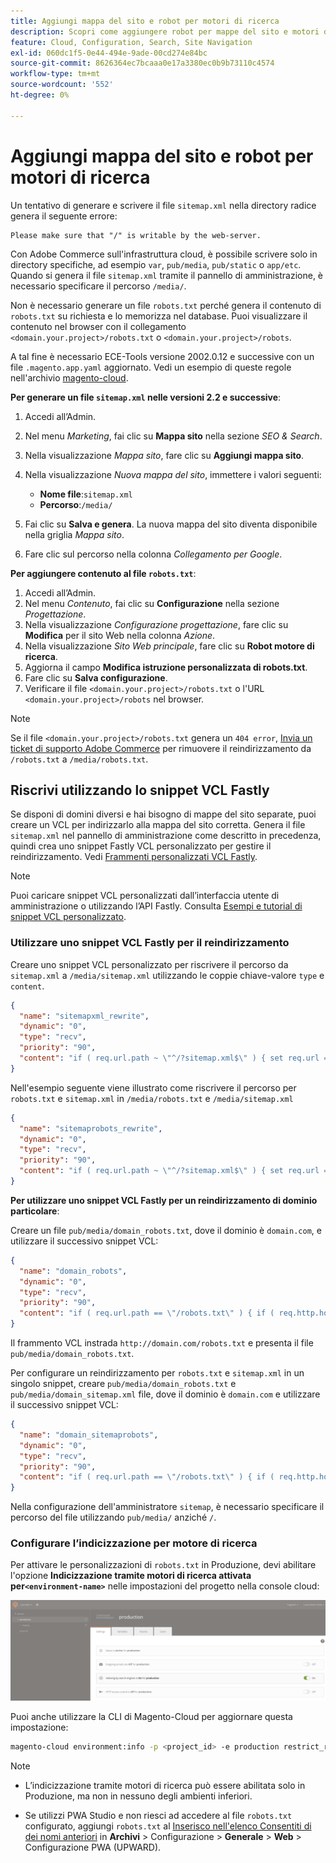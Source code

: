 ```yaml
---
title: Aggiungi mappa del sito e robot per motori di ricerca
description: Scopri come aggiungere robot per mappe del sito e motori di ricerca ad Adobe Commerce su infrastrutture cloud.
feature: Cloud, Configuration, Search, Site Navigation
exl-id: 060dc1f5-0e44-494e-9ade-00cd274e84bc
source-git-commit: 8626364ec7bcaaa0e17a3380ec0b9b73110c4574
workflow-type: tm+mt
source-wordcount: '552'
ht-degree: 0%

---
```


# Aggiungi mappa del sito e robot per motori di ricerca

Un tentativo di generare e scrivere il file `sitemap.xml` nella directory radice genera il seguente errore:

```
Please make sure that "/" is writable by the web-server.
```

Con Adobe Commerce sull&#39;infrastruttura cloud, è possibile scrivere solo in directory specifiche, ad esempio `var`, `pub/media`, `pub/static` o `app/etc`. Quando si genera il file `sitemap.xml` tramite il pannello di amministrazione, è necessario specificare il percorso `/media/`.

Non è necessario generare un file `robots.txt` perché genera il contenuto di `robots.txt` su richiesta e lo memorizza nel database. Puoi visualizzare il contenuto nel browser con il collegamento `<domain.your.project>/robots.txt` o `<domain.your.project>/robots`.

A tal fine è necessario ECE-Tools versione 2002.0.12 e successive con un file `.magento.app.yaml` aggiornato. Vedi un esempio di queste regole nell&#39;archivio [magento-cloud](https://github.com/magento/magento-cloud/blob/master/.magento.app.yaml#L43-L49).

**Per generare un file `sitemap.xml` nelle versioni 2.2 e successive**:

1. Accedi all’Admin.
1. Nel menu _Marketing_, fai clic su **Mappa sito** nella sezione _SEO &amp; Search_.
1. Nella visualizzazione _Mappa sito_, fare clic su **Aggiungi mappa sito**.
1. Nella visualizzazione _Nuova mappa del sito_, immettere i valori seguenti:

   - **Nome file**:`sitemap.xml`
   - **Percorso**:`/media/`

1. Fai clic su **Salva e genera**. La nuova mappa del sito diventa disponibile nella griglia _Mappa sito_.
1. Fare clic sul percorso nella colonna _Collegamento per Google_.

**Per aggiungere contenuto al file `robots.txt`**:

1. Accedi all’Admin.
1. Nel menu _Contenuto_, fai clic su **Configurazione** nella sezione _Progettazione_.
1. Nella visualizzazione _Configurazione progettazione_, fare clic su **Modifica** per il sito Web nella colonna _Azione_.
1. Nella visualizzazione _Sito Web principale_, fare clic su **Robot motore di ricerca**.
1. Aggiorna il campo **Modifica istruzione personalizzata di robots.txt**.
1. Fare clic su **Salva configurazione**.
1. Verificare il file `<domain.your.project>/robots.txt` o l&#39;URL `<domain.your.project>/robots` nel browser.

>[!NOTE]
>
>Se il file `<domain.your.project>/robots.txt` genera un `404 error`, [Invia un ticket di supporto Adobe Commerce](https://experienceleague.adobe.com/docs/commerce-knowledge-base/kb/help-center-guide/magento-help-center-user-guide.html?lang=it#submit-ticket) per rimuovere il reindirizzamento da `/robots.txt` a `/media/robots.txt`.

## Riscrivi utilizzando lo snippet VCL Fastly

Se disponi di domini diversi e hai bisogno di mappe del sito separate, puoi creare un VCL per indirizzarlo alla mappa del sito corretta. Genera il file `sitemap.xml` nel pannello di amministrazione come descritto in precedenza, quindi crea uno snippet Fastly VCL personalizzato per gestire il reindirizzamento. Vedi [Frammenti personalizzati VCL Fastly](../cdn/fastly-vcl-custom-snippets.md).

>[!NOTE]
>
> Puoi caricare snippet VCL personalizzati dall’interfaccia utente di amministrazione o utilizzando l’API Fastly. Consulta [Esempi e tutorial di snippet VCL personalizzato](../cdn/fastly-vcl-custom-snippets.md#example-vcl-snippet-code).

### Utilizzare uno snippet VCL Fastly per il reindirizzamento

Creare uno snippet VCL personalizzato per riscrivere il percorso da `sitemap.xml` a `/media/sitemap.xml` utilizzando le coppie chiave-valore `type` e `content`.

```json
{
  "name": "sitemapxml_rewrite",
  "dynamic": "0",
  "type": "recv",
  "priority": "90",
  "content": "if ( req.url.path ~ \"^/?sitemap.xml$\" ) { set req.url = \"/media/sitemap.xml\"; }"
}
```

Nell&#39;esempio seguente viene illustrato come riscrivere il percorso per `robots.txt` e `sitemap.xml` in `/media/robots.txt` e `/media/sitemap.xml`

```json
{
  "name": "sitemaprobots_rewrite",
  "dynamic": "0",
  "type": "recv",
  "priority": "90",
  "content": "if ( req.url.path ~ \"^/?sitemap.xml$\" ) { set req.url = \"/media/sitemap.xml\"; } else if (req.url.path ~ \"^/?robots.txt$\") { set req.url = \"/media/robots.txt\";}"
}
```

**Per utilizzare uno snippet VCL Fastly per un reindirizzamento di dominio particolare**:

Creare un file `pub/media/domain_robots.txt`, dove il dominio è `domain.com`, e utilizzare il successivo snippet VCL:

```json
{
  "name": "domain_robots",
  "dynamic": "0",
  "type": "recv",
  "priority": "90",
  "content": "if ( req.url.path == \"/robots.txt\" ) { if ( req.http.host ~ \"(domain).com$\" ) { set req.url = \"/media/\" re.group.1 \"_robots.txt\"; }}"
}
```

Il frammento VCL instrada `http://domain.com/robots.txt` e presenta il file `pub/media/domain_robots.txt`.

Per configurare un reindirizzamento per `robots.txt` e `sitemap.xml` in un singolo snippet, creare `pub/media/domain_robots.txt` e `pub/media/domain_sitemap.xml` file, dove il dominio è `domain.com` e utilizzare il successivo snippet VCL:

```json
{
  "name": "domain_sitemaprobots",
  "dynamic": "0",
  "type": "recv",
  "priority": "90",
  "content": "if ( req.url.path == \"/robots.txt\" ) { if ( req.http.host ~ \"(domain).com$\" ) { set req.url = \"/media/\" re.group.1 \"_robots.txt\"; }} else if ( req.url.path == \"/sitemap.xml\" ) { if ( req.http.host ~ \"(domain).com$\" ) {  set req.url = \"/media/\" re.group.1 \"_sitemap.xml\"; }}"
}
```

Nella configurazione dell&#39;amministratore `sitemap`, è necessario specificare il percorso del file utilizzando `pub/media/` anziché `/`.

### Configurare l’indicizzazione per motore di ricerca

Per attivare le personalizzazioni di `robots.txt` in Produzione, devi abilitare l&#39;opzione **Indicizzazione tramite motori di ricerca attivata per`<environment-name>`** nelle impostazioni del progetto nella console cloud:

![Utilizza [!DNL Cloud Console] per gestire gli ambienti](../../assets/robots-indexing-by-search-engine.png)

Puoi anche utilizzare la CLI di Magento-Cloud per aggiornare questa impostazione:

```bash
magento-cloud environment:info -p <project_id> -e production restrict_robots false
```

>[!NOTE]
>
>- L’indicizzazione tramite motori di ricerca può essere abilitata solo in Produzione, ma non in nessuno degli ambienti inferiori.
>
>- Se utilizzi PWA Studio e non riesci ad accedere al file `robots.txt` configurato, aggiungi `robots.txt` al [Inserisco nell&#39;elenco Consentiti di dei nomi anteriori](https://github.com/magento/magento2-upward-connector#front-name-allowlist) in **Archivi** > Configurazione > **Generale** > **Web** > Configurazione PWA (UPWARD).

